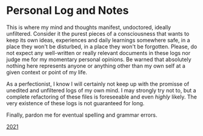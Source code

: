 # Personal Log and Notes

This is where my mind and thoughts manifest, undoctored, ideally unfiltered.
Consider it the purest pieces of a consciousness that wants to keep its own
ideas, experiences and daily learnings somewhere safe, in a place they won't
be disturbed, in a place they won't be forgotten. Please, do not expect any
well-written or really relevant documents in these logs nor judge me for my
momentary personal opinions. Be warned that absolutely nothing here represents
anyone or anything other than my own self at a given context or point of my life.

As a perfectionist, I know I will certainly not keep up with the promisse of
unedited and unfiltered logs of my own mind. I may strongly try not to, but
a complete refactoring of these files is foreseeable and even *highly*
likely. The very existence of these logs is not guaranteed for long.

Finally, pardon me for eventual spelling and grammar errors.

[2021](2021)

